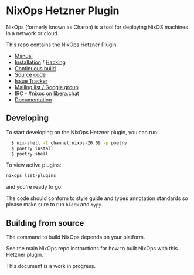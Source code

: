 # NixOps Hetzner Plugin

NixOps (formerly known as Charon) is a tool for deploying NixOS
machines in a network or cloud.

This repo contains the NixOps Hetzner Plugin.

* [Manual](https://nixos.org/nixops/manual/)
* [Installation](https://nixos.org/nixops/manual/#chap-installation) / [Hacking](https://nixos.org/nixops/manual/#chap-hacking)
* [Continuous build](http://hydra.nixos.org/jobset/nixops/master#tabs-jobs)
* [Source code](https://github.com/NixOS/nixops)
* [Issue Tracker](https://github.com/NixOS/nixops/issues)
* [Mailing list / Google group](https://groups.google.com/forum/#!forum/nixops-users)
* [IRC - #nixos on libera.chat](irc://irc.libera.chat/#nixos)
* [Documentation](https://nixops.readthedocs.io/en/latest)

## Developing

To start developing on the NixOps Hetzner plugin, you can run:
```bash
  $ nix-shell -I channel:nixos-20.09 -p poetry
  $ poetry install
  $ poetry shell
```
To view active plugins:

```bash
nixops list-plugins
```
and you're ready to go.

The code should conform to style guide and types annotation standards so please make sure to run `black` and `mypy`.

## Building from source

The command to build NixOps depends on your platform.

See the main NixOps repo instructions for how to built NixOps
with this Hetzner plugin.

This document is a work in progress.
